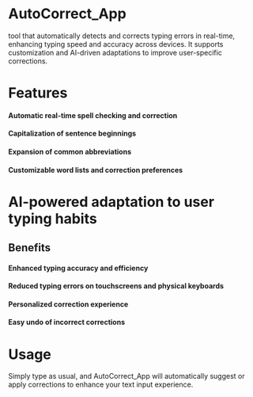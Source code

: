# AutoCorrect_App
tool that automatically detects and corrects typing errors in real-time, enhancing typing speed and accuracy across devices. It supports customization and AI-driven adaptations to improve user-specific corrections.

# Features
#### Automatic real-time spell checking and correction
#### Capitalization of sentence beginnings
#### Expansion of common abbreviations
#### Customizable word lists and correction preferences

# AI-powered adaptation to user typing habits

## Benefits
#### Enhanced typing accuracy and efficiency
#### Reduced typing errors on touchscreens and physical keyboards
#### Personalized correction experience
#### Easy undo of incorrect corrections

# Usage
Simply type as usual, and AutoCorrect_App will automatically suggest or apply corrections to enhance your text input experience.


